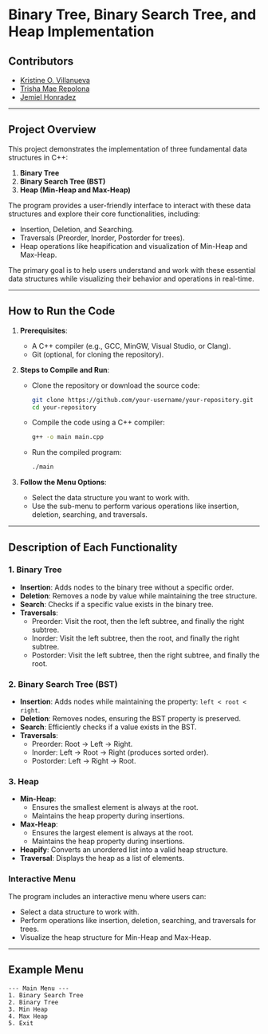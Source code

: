 # Binary Tree, Binary Search Tree, and Heap Implementation

## Contributors
- [Kristine O. Villanueva](https://github.com/szeistin)
- [Trisha Mae Repolona](https://github.com/TRISHAMAER)
- [Jemiel Honradez](https://github.com/Jemhonradez)

---

## Project Overview

This project demonstrates the implementation of three fundamental data structures in C++:
1. **Binary Tree**
2. **Binary Search Tree (BST)**
3. **Heap (Min-Heap and Max-Heap)**

The program provides a user-friendly interface to interact with these data structures and explore their core functionalities, including:
- Insertion, Deletion, and Searching.
- Traversals (Preorder, Inorder, Postorder for trees).
- Heap operations like heapification and visualization of Min-Heap and Max-Heap.

The primary goal is to help users understand and work with these essential data structures while visualizing their behavior and operations in real-time.

---

## How to Run the Code

1. **Prerequisites**:
   - A C++ compiler (e.g., GCC, MinGW, Visual Studio, or Clang).
   - Git (optional, for cloning the repository).

2. **Steps to Compile and Run**:
   - Clone the repository or download the source code:
     ```bash
     git clone https://github.com/your-username/your-repository.git
     cd your-repository
     ```
   - Compile the code using a C++ compiler:
     ```bash
     g++ -o main main.cpp
     ```
   - Run the compiled program:
     ```bash
     ./main
     ```

3. **Follow the Menu Options**:
   - Select the data structure you want to work with.
   - Use the sub-menu to perform various operations like insertion, deletion, searching, and traversals.

---

## Description of Each Functionality

### 1. **Binary Tree**
- **Insertion**: Adds nodes to the binary tree without a specific order.
- **Deletion**: Removes a node by value while maintaining the tree structure.
- **Search**: Checks if a specific value exists in the binary tree.
- **Traversals**:
  - Preorder: Visit the root, then the left subtree, and finally the right subtree.
  - Inorder: Visit the left subtree, then the root, and finally the right subtree.
  - Postorder: Visit the left subtree, then the right subtree, and finally the root.

### 2. **Binary Search Tree (BST)**
- **Insertion**: Adds nodes while maintaining the property: `left < root < right`.
- **Deletion**: Removes nodes, ensuring the BST property is preserved.
- **Search**: Efficiently checks if a value exists in the BST.
- **Traversals**:
  - Preorder: Root -> Left -> Right.
  - Inorder: Left -> Root -> Right (produces sorted order).
  - Postorder: Left -> Right -> Root.

### 3. **Heap**
- **Min-Heap**:
  - Ensures the smallest element is always at the root.
  - Maintains the heap property during insertions.
- **Max-Heap**:
  - Ensures the largest element is always at the root.
  - Maintains the heap property during insertions.
- **Heapify**: Converts an unordered list into a valid heap structure.
- **Traversal**: Displays the heap as a list of elements.

### Interactive Menu
The program includes an interactive menu where users can:
- Select a data structure to work with.
- Perform operations like insertion, deletion, searching, and traversals for trees.
- Visualize the heap structure for Min-Heap and Max-Heap.

---

## Example Menu
```plaintext
--- Main Menu ---
1. Binary Search Tree
2. Binary Tree
3. Min Heap
4. Max Heap
5. Exit
